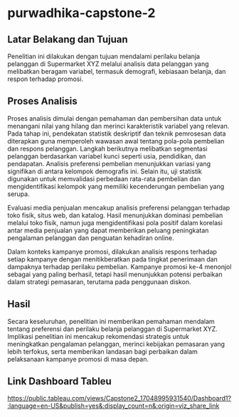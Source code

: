 # purwadhika-capstone-2

## Latar Belakang dan Tujuan
Penelitian ini dilakukan dengan tujuan mendalami perilaku belanja pelanggan di Supermarket XYZ melalui analisis data pelanggan yang melibatkan beragam variabel, termasuk demografi, kebiasaan belanja, dan respon terhadap promosi.

## Proses Analisis
Proses analisis dimulai dengan pemahaman dan pembersihan data untuk menangani nilai yang hilang dan merinci karakteristik variabel yang relevan. Pada tahap ini, pendekatan statistik deskriptif dan teknik pemrosesan data diterapkan guna memperoleh wawasan awal tentang pola-pola pembelian dan respons pelanggan. Langkah berikutnya melibatkan segmentasi pelanggan berdasarkan variabel kunci seperti usia, pendidikan, dan pendapatan. Analisis preferensi pembelian menunjukkan variasi yang signifikan di antara kelompok demografis ini. Selain itu, uji statistik digunakan untuk memvalidasi perbedaan rata-rata pembelian dan mengidentifikasi kelompok yang memiliki kecenderungan pembelian yang serupa.

Evaluasi media penjualan mencakup analisis preferensi pelanggan terhadap toko fisik, situs web, dan katalog. Hasil menunjukkan dominasi pembelian melalui toko fisik, namun juga mengidentifikasi pola positif dalam korelasi antar media penjualan yang dapat memberikan peluang peningkatan pengalaman pelanggan dan penguatan kehadiran online.

Dalam konteks kampanye promosi, dilakukan analisis respons terhadap setiap kampanye dengan menitikberatkan pada tingkat penerimaan dan dampaknya terhadap perilaku pembelian. Kampanye promosi ke-4 menonjol sebagai yang paling berhasil, tetapi hasil menunjukkan potensi perbaikan dalam strategi pemasaran, terutama pada penggunaan diskon.

## Hasil
Secara keseluruhan, penelitian ini memberikan pemahaman mendalam tentang preferensi dan perilaku belanja pelanggan di Supermarket XYZ. Implikasi penelitian ini mencakup rekomendasi strategis untuk meningkatkan pengalaman pelanggan, merinci kebijakan pemasaran yang lebih terfokus, serta memberikan landasan bagi perbaikan dalam pelaksanaan kampanye promosi di masa depan.

## Link Dashboard Tableu
https://public.tableau.com/views/Capstone2_17048995931540/Dashboard1?:language=en-US&publish=yes&:display_count=n&:origin=viz_share_link
